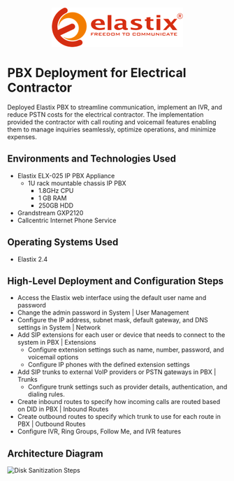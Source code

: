 <p align="center">
<img src="assets/elastix-logo.png" alt="Elastix Logo" />
</p>

# PBX Deployment for Electrical Contractor
Deployed Elastix PBX to streamline communication, implement an IVR, and reduce PSTN costs for the electrical contractor. The implementation provided the contractor with call routing and voicemail features enabling them to manage inquiries seamlessly, optimize operations, and minimize expenses.

## Environments and Technologies Used

- Elastix ELX-025 IP PBX Appliance
    - 1U rack mountable chassis IP PBX 
        - 1.8GHz CPU 
        - 1 GB RAM 
        - 250GB HDD
- Grandstream GXP2120
- Callcentric Internet Phone Service

## Operating Systems Used

- Elastix 2.4

## High-Level Deployment and Configuration Steps

- Access the Elastix web interface using the default user name and password
- Change the admin password in System | User Management
- Configure the IP address, subnet mask, default gateway, and DNS settings in System | Network
- Add SIP extensions for each user or device that needs to connect to the system in PBX | Extensions
   - Configure extension settings such as name, number, password, and voicemail options
   - Configure IP phones with the defined extension settings
- Add SIP trunks to external VoIP providers or PSTN gateways in PBX | Trunks
   - Configure trunk settings such as provider details, authentication, and dialing rules.
- Create inbound routes to specify how incoming calls are routed based on DID in PBX | Inbound Routes
- Create outbound routes to specify which trunk to use for each route in PBX | Outbound Routes
- Configure IVR, Ring Groups, Follow Me, and IVR features

<h2>Architecture Diagram</h2>

<p>
<img src="https://i.imgur.com/DJmEXEB.png" height="80%" width="80%" alt="Disk Sanitization Steps"/>
</p>

